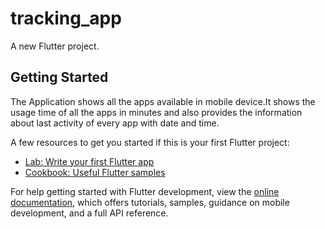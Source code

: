 # tracking_app

A new Flutter project.

## Getting Started

The Application shows all the apps available in mobile device.It shows the usage time of all the apps in minutes and also provides the information about last activity of every app with date and time.

A few resources to get you started if this is your first Flutter project:

- [Lab: Write your first Flutter app](https://docs.flutter.dev/get-started/codelab)
- [Cookbook: Useful Flutter samples](https://docs.flutter.dev/cookbook)

For help getting started with Flutter development, view the
[online documentation](https://docs.flutter.dev/), which offers tutorials,
samples, guidance on mobile development, and a full API reference.
